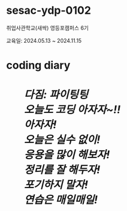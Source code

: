 # sesac-ydp-0102
취업사관학교(새싹) 영등포캠퍼스 6기

교육일: 2024.05.13 ~ 2024.11.15
<br>
<h1>coding diary<h1>
<ul>
<h5> 
다짐: 파이팅팅 <br>
오늘도 코딩 아자자~!! <br>
아자자! <br>
오늘은 실수 없이! <br>
응용을 많이 해보자!<br>
정리를 잘 해두자! <br>
포기하지 말자! <br>
연습은 매일매일!
<ul>
<h5>